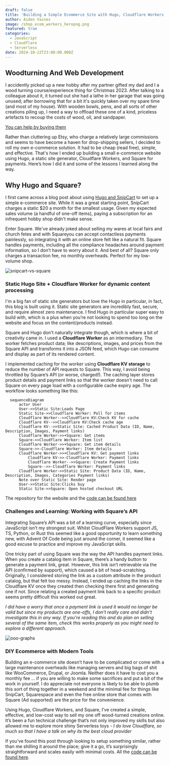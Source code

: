```yaml
---
draft: false
title: 'Building a Simple Ecommerce Site with Hugo, Cloudflare Workers, and Square'
author: Aiden Vaines
image: /shop_ecom_workers_heropng.png
featured: true
categories:
  - JavaScript
  - Cloudflare
  - Serverless
date: 2024-10-22T23:00:00.000Z
---
```


## **Woodturning And Web Development**

I accidently picked up a new hobby after my partner gifted my dad and I a wood turning course/experience thing for Christmas 2023. After talking to a colleague about it, it turned out she had a lathe in her garage that was going unused; after borrowing that for a bit it's quickly taken over my spare time (and most of my house). With wooden bowls, pens, and all sorts of other creations piling up, I need a way to offload these one of a kind, priceless artefacts to recoup the costs of wood, oil, and sandpaper.

[You can help by buying them](https://shop.vaines.org/)

Rather than cluttering up Etsy, who charge a relatively large commissions and seems to have become a haven for drop-shipping sellers, I decided to roll my own e-commerce solution. It had to be cheap (read free), simple, and effective. That's how I ended up building a small e-commerce website using Hugo, a static site generator, Cloudflare Workers, and Square for payments. Here’s how I did it and some of the lessons I learned along the way.

## **Why Hugo and Square?**

I first came across a blog post about using [Hugo and SnipCart](https://snipcart.com/blog/hugo-tutorial-static-site) to set up a simple e-commerce site. While it was a great starting point, SnipCart charges a static $20 a month for the smallest usage. Given my expected sales volume (a handful of one-off items), paying a subscription for an infrequent hobby shop didn’t make sense.

Enter Square. We've already joked about selling my wares at local fairs and church fetes and with Squareyou can accept contactless payments painlessly, so integrating it with an online store felt like a natural fit. Square handles payments, including all the compliance headaches around payment information, so I don’t have to worry about it. And best of all? Square only charges a transaction fee, no monthly overheads. Perfect for my low-volume shop.

![snipcart-vs-square](/uploads/shop_ecom_workers_pricing_compare.png)

### **Static Hugo Site + Cloudflare Worker for dynamic content processing**

I'm a big fan of static site generators but love the Hugo in particular, in fact, this blog is built using it. Static site generators are incredibly fast, secure, and require almost zero maintenance. I find Hugo in particular super easy to build with, which is a plus when you’re not looking to spend too long on the website and focus on the content/products instead.

Square and Hugo don’t naturally integrate though, which is where a bit of creativity came in. I used a **Cloudflare Worker** as an intermediary. The worker fetches product data; like descriptions, images, and prices from the Square API and transforms it into a JSON feed, which Hugo can consume and display as part of its rendered content.

I implemented caching for the worker using **Cloudflare KV storage** to reduce the number of API requests to Square. This way, I avoid being throttled by Square’s API (or worse, charged!). The caching layer stores product details and payment links so that the worker doesn't need to call Square on every page load with a configurable cache expiry age. The workflow looks something like this:

```mermaid
  sequenceDiagram
      actor User 
      User->>Static Site:Loads Page
      Static Site->>Cloudflare Worker: Poll for items
      Cloudflare Worker-->>Cloudflare KV:Check KV for cache
      Cloudflare KV-->>Cloudflare KV:Check cache age
      Cloudflare KV-->>Static Site: Cached Product Data (ID, Name, Description, Images, Payment links)
      Cloudflare Worker->>+Square: Get items
      Square->>Cloudflare Worker: Item list
      Cloudflare Worker->>+Square: Get item details
      Square->>-Cloudflare Worker: Item details
      Cloudflare Worker->>+Cloudflare KV: Get payment links
          Cloudflare KV->>-Cloudflare Worker: Payment links
          Cloudflare Worker-->>Square: Create Payment links
          Square-->>-Cloudflare Worker: Payment links
      Cloudflare Worker->>Static Site: Product Data (ID, Name, Description, Images, Categories Payment links)
      Note over Static Site: Render page
      User->>Static Site:Clicks buy
      Static Site->>Square: Open hosted checkout URL
```

The repository for the website and the [code can be found here](https://github.com/avaines/shop.vaines.org)

### **Challenges and Learning: Working with Square’s API**

Integrating Square’s API was a bit of a learning curve, especially since JavaScript isn’t my strongest suit. Whilst CloudFlare Workers support JS, TS, Python, or Rust this seemed like a good opportunity to learn something new, with Advent Of Code being just around the corner, it seemed like a good excuse to practice and improve my JavaScript skills.

One tricky part of using Square was the way the API handles payment links. When you create a catalog item in Square, there’s a handy button to generate a payment link, great. However, this link isn’t retrievable via the API (confirmed by support), which caused a bit of head-scratching. Originally, I considered storing the link as a custom attribute in the product catalog, but that felt too messy. Instead, I ended up caching the links in the Cloudflare KV once they created then checking there first and generating one if not. Since relating a created payment link back to a specific product seems pretty difficult this worked out great.

*I did have a worry that once a payment link is used it would no longer be valid but since my products are one-offs, I don't really care and didn't investigate this in any way. If you're reading this and do plan on selling several of the same item, check this works properly as you might need to explore a different approach.*

![ooo-graphs](/uploads/shop_ecom_workers_ooo_graphs.png)

### **DIY Ecommerce with Modern Tools**

Building an e-commerce site doesn’t have to be complicated or come with a large maintenance overheads like managing servers and big bags of shit like WooCommerce, Drupal, or Joomla. Neither does it have to cost you a monthly fee ... if you are willing to make some sacrifices and put a bit of the work in yourself. I do appreciate not everyone is likely to be able to plumb this sort of thing together in a weekend and the minimal fee for things like SnipCart, Squarespace and even the free online store that comes with Square (Ad supported) are the price for the convenience.

Using Hugo, Cloudflare Workers, and Square, I’ve created a simple, effective, and low-cost way to sell my one off wood-turned creations online. It’s been a fun technical challenge that’s not only improved my skills but also allowed me to explore more shiny Serverless toys - *I do love Cloudflare, so much so that I have a talk on why its the best cloud provider*

If you've found this post through looking to setup something similar, rather than me shilling it around the place; give it a go, it’s surprisingly straightforward and scales easily with minimal costs. All the [code can be found here](https://github.com/avaines/shop.vaines.org).
